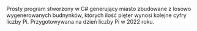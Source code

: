 Prosty program stworzony w C# generujący miasto zbudowane z losowo wygenerowanych budnynków, których ilość pięter wynosi kolejne cyfry liczby Pi. Przygotowywana na dzień liczby Pi w 2022 roku.
